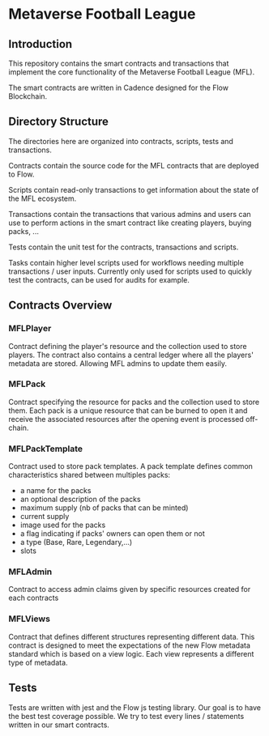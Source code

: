 # Metaverse Football League

## Introduction

This repository contains the smart contracts and transactions that implement
the core functionality of the Metaverse Football League (MFL).

The smart contracts are written in Cadence designed for the Flow Blockchain.

## Directory Structure

The directories here are organized into contracts, scripts, tests and transactions.

Contracts contain the source code for the MFL contracts that are deployed to Flow.

Scripts contain read-only transactions to get information about
the state of the MFL ecosystem.

Transactions contain the transactions that various admins and users can use
to perform actions in the smart contract like creating players, buying packs, ...

Tests contain the unit test for the contracts, transactions and scripts.

Tasks contain higher level scripts used for workflows needing multiple transactions / user inputs. Currently only used for scripts used to quickly
test the contracts, can be used for audits for example. 

## Contracts Overview

### MFLPlayer

Contract defining the player's resource and the collection used to store players. The contract also contains a central
ledger where all the players' metadata are stored. Allowing MFL admins to update them easily.

### MFLPack

Contract specifying the resource for packs and the collection used to store them. Each pack is a unique resource that
can be burned to open it and receive the associated resources after the opening event is processed off-chain.

### MFLPackTemplate

Contract used to store pack templates. A pack template defines common characteristics shared between multiples packs:
- a name for the packs
- an optional description of the packs
- maximum supply (nb of packs that can be minted)
- current supply
- image used for the packs
- a flag indicating if packs' owners can open them or not
- a type (Base, Rare, Legendary,...)
- slots
### MFLAdmin

Contract to access admin claims given by specific resources created for each contracts

### MFLViews

Contract that defines different structures representing different data. This contract is designed to meet the expectations of the new Flow metadata standard which is based on a view logic. Each view represents a different type of metadata.

## Tests

Tests are written with jest and the Flow js testing library. Our goal is to have the best test coverage possible. We try to test every lines / statements written in our smart contracts.

